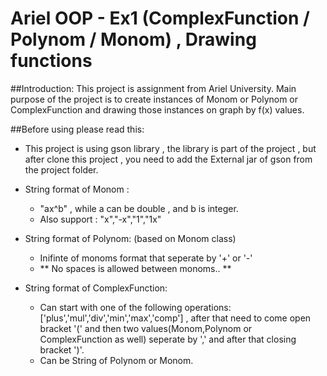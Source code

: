 # Ariel OOP - Ex1 (ComplexFunction / Polynom / Monom) , Drawing functions

##Introduction:
This project is assignment from Ariel University.
Main purpose of the project is to create instances of Monom or Polynom or ComplexFunction
and drawing those instances on graph by f(x) values.

##Before using please read this:

* This project is using gson library , the library is part of the project , 
but after clone this project , you need to add the External jar of gson from the project folder.

* String format of Monom : 
	- "ax^b" , while a can be double , and b is integer.
	- Also support : "x","-x","1","1x"

* String format of Polynom: (based on Monom class)
	- Inifinte of monoms format that seperate by '+' or '-'
	- ** No spaces is allowed between monoms.. **

* String format of ComplexFunction: 
	- Can start with one of the following operations: ['plus','mul','div','min','max','comp'] , after that need to come open bracket '(' and then two values(Monom,Polynom or ComplexFunction as well) seperate by ',' and after that closing bracket ')'.
	- Can be String of Polynom or Monom.

